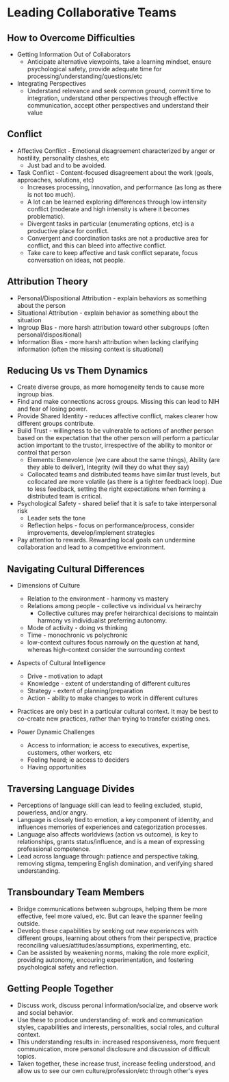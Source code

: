 # Leading Collaborative Teams

## How to Overcome Difficulties

* Getting Information Out of Collaborators
  * Anticipate alternative viewpoints, take a learning mindset, ensure psychological safety, provide adequate time for processing/understanding/questions/etc
* Integrating Perspectives
  * Understand relevance and seek common ground, commit time to integration, understand other perspectives through effective communication, accept other perspectives and understand their value

## Conflict

* Affective Conflict - Emotional disagreement characterized by anger or hostility, personality clashes, etc
  * Just bad and to be avoided.
* Task Conflict - Content-focused disagreement about the work (goals, approaches, solutions, etc)
  * Increases processing, innovation, and performance (as long as there is not too much).
  * A lot can be learned exploring differences through low intensity conflict (moderate and high intensity is where it becomes problematic).
  * Divergent tasks in particular (enumerating options, etc) is a productive place for conflict.
  * Convergent and coordination tasks are not a productive area for conflict, and this can bleed into affective conflict.
  * Take care to keep affective and task conflict separate, focus conversation on ideas, not people.

## Attribution Theory

* Personal/Dispositional Attribution - explain behaviors as something about the person
* Situational Attribution - explain behavior as something about the situation
* Ingroup Bias - more harsh attribution toward other subgroups (often personal/dispositional)
* Information Bias - more harsh attribution when lacking clarifying information (often the missing context is situational)

## Reducing Us vs Them Dynamics

* Create diverse groups, as more homogeneity tends to cause more ingroup bias.
* Find and make connections across groups. Missing this can lead to NIH and fear of losing power.
* Provide Shared Identity - reduces affective conflict, makes clearer how different groups contribute.
* Build Trust - willingness to be vulnerable to actions of another person based on the expectation that the other person will perform a particular action important to the trustor, irrespective of the ability to monitor or control that person
  * Elements: Benevolence (we care about the same things), Ability (are they able to deliver), Integrity (will they do what they say)
  * Collocated teams and distributed teams have similar trust levels, but collocated are more volatile (as there is a tighter feedback loop). Due to less feedback, setting the right expectations when forming a distributed team is critical.
* Psychological Safety - shared belief that it is safe to take interpersonal risk
  * Leader sets the tone
  * Reflection helps - focus on performance/process, consider improvements, develop/implement strategies
* Pay attention to rewards. Rewarding local goals can undermine collaboration and lead to a competitive environment.

## Navigating Cultural Differences

* Dimensions of Culture
  * Relation to the environment - harmony vs mastery
  * Relations among people - collective vs individual vs heirarchy
    * Collective cultures may prefer heirarchical decisions to maintain harmony vs individualist preferring autonomy.
  * Mode of activity - doing vs thinking
  * Time - monochronic vs polychronic
  * low-context cultures focus narrowly on the question at hand, whereas high-context consider the surrounding context

* Aspects of Cultural Intelligence
  * Drive - motivation to adapt
  * Knowledge - extent of understanding of different cultures
  * Strategy - extent of planning/preparation
  * Action - ability to make changes to work in different cultures

* Practices are only best in a particular cultural context. It may be best to co-create new practices, rather than trying to transfer existing ones.

* Power Dynamic Challenges
  * Access to information; ie access to executives, expertise, customers, other workers, etc
  * Feeling heard; ie access to deciders
  * Having opportunities

## Traversing Language Divides

* Perceptions of language skill can lead to feeling excluded, stupid, powerless, and/or angry.
* Language is closely tied to emotion, a key component of identity, and influences memories of experiences and categorization processes.
* Language also affects worldviews (action vs outcome), is key to relationships, grants status/influence, and is a mean of expressing professional competence.
* Lead across language through: patience and perspective taking, removing stigma, tempering English domination, and verifying shared understanding.

## Transboundary Team Members

* Bridge communications between subgroups, helping them be more effective, feel more valued, etc. But can leave the spanner feeling outside.
* Develop these capabilities by seeking out new experiences with different groups, learning about others from their perspective, practice reconciling values/attitudes/assumptions, experimenting, etc.
* Can be assisted by weakening norms, making the role more explicit, providing autonomy, encouring experimentation, and fostering psychological safety and reflection.

## Getting People Together

* Discuss work, discuss peronal information/socialize, and observe work and social behavior.
* Use these to produce understanding of: work and communication styles, capabilities and interests, personalities, social roles, and cultural context.
* This understanding results in: increased responsiveness, more frequent communication, more personal disclosure and discussion of difficult topics.
* Taken together, these increase trust, increase feeling understood, and allow us to see our own culture/profession/etc through other's eyes
